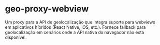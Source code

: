 # geo-proxy-webview
Um proxy para a API de geolocalização que integra suporte para webviews em aplicativos híbridos (React Native, iOS, etc.). Fornece fallback para geolocalização em cenários onde a API nativa do navegador não está disponível.
